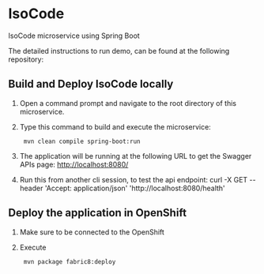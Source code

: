 # IsoCode
IsoCode microservice using Spring Boot

The detailed instructions to run demo, can be found at the following repository:


Build and Deploy IsoCode locally
----------------------------

1. Open a command prompt and navigate to the root directory of this microservice.
2. Type this command to build and execute the microservice:

        mvn clean compile spring-boot:run

3. The application will be running at the following URL to get the Swagger APIs page: <http://localhost:8080/>
4. Run this from another cli session, to test the api endpoint: curl -X GET --header 'Accept: application/json' 'http://localhost:8080/health'


Deploy the application in OpenShift
-----------------------------------

1. Make sure to be connected to the OpenShift
2. Execute

		mvn package fabric8:deploy

